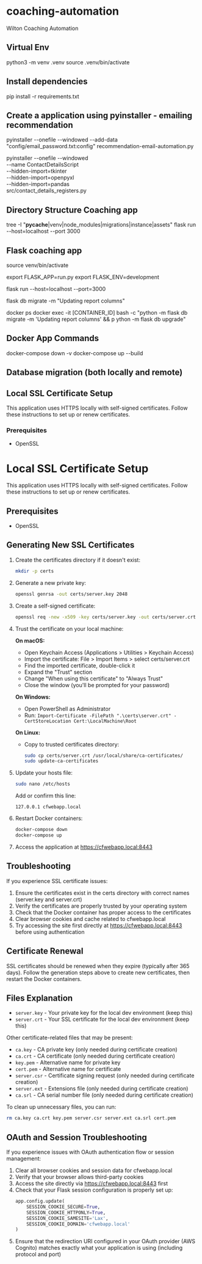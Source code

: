 # coaching-automation
Wilton Coaching Automation

## Virtual Env
python3 -m venv .venv
source .venv/bin/activate

## Install dependencies
pip install -r requirements.txt

## Create a application using pyinstaller - emailing recommendation
pyinstaller --onefile --windowed --add-data "config/email_password.txt:config" recommendation-email-automation.py

pyinstaller --onefile --windowed \
    --name ContactDetailsScript \
    --hidden-import=tkinter \
    --hidden-import=openpyxl \
    --hidden-import=pandas \
    src/contact_details_registers.py

## Directory Structure Coaching app
tree -I "__pycache__|venv|node_modules|migrations|instance|assets"
flask run --host=localhost --port 3000

## Flask coaching app
source venv/bin/activate

export FLASK_APP=run.py
export FLASK_ENV=development

flask run --host=localhost --port=3000

flask db migrate -m "Updating report columns"

docker ps
docker exec -it [CONTAINER_ID] bash -c "python -m flask db migrate -m 'Updating report columns' && p
ython -m flask db upgrade"


## Docker App Commands
docker-compose down -v 
docker-compose up --build

## Database migration (both locally and remote)


## Local SSL Certificate Setup

This application uses HTTPS locally with self-signed certificates. Follow these instructions to set up or renew certificates.

### Prerequisites
- OpenSSL

# Local SSL Certificate Setup

This application uses HTTPS locally with self-signed certificates. Follow these instructions to set up or renew certificates.

## Prerequisites
- OpenSSL

## Generating New SSL Certificates

1. Create the certificates directory if it doesn't exist:
   ```bash
   mkdir -p certs
   ```

2. Generate a new private key:
   ```bash
   openssl genrsa -out certs/server.key 2048
   ```

3. Create a self-signed certificate:
   ```bash
   openssl req -new -x509 -key certs/server.key -out certs/server.crt -days 365 -subj "/CN=cfwebapp.local" -addext "subjectAltName = DNS:cfwebapp.local"
   ```

4. Trust the certificate on your local machine:
   
   **On macOS:**
   - Open Keychain Access (Applications > Utilities > Keychain Access)
   - Import the certificate: File > Import Items > select certs/server.crt
   - Find the imported certificate, double-click it
   - Expand the "Trust" section
   - Change "When using this certificate" to "Always Trust"
   - Close the window (you'll be prompted for your password)
   
   **On Windows:**
   - Open PowerShell as Administrator
   - Run: `Import-Certificate -FilePath ".\certs\server.crt" -CertStoreLocation Cert:\LocalMachine\Root`
   
   **On Linux:**
   - Copy to trusted certificates directory:
     ```bash
     sudo cp certs/server.crt /usr/local/share/ca-certificates/
     sudo update-ca-certificates
     ```

5. Update your hosts file:
   ```bash
   sudo nano /etc/hosts
   ```
   
   Add or confirm this line:
   ```
   127.0.0.1 cfwebapp.local
   ```

6. Restart Docker containers:
   ```bash
   docker-compose down
   docker-compose up
   ```

7. Access the application at https://cfwebapp.local:8443

## Troubleshooting

If you experience SSL certificate issues:

1. Ensure the certificates exist in the certs directory with correct names (server.key and server.crt)
2. Verify the certificates are properly trusted by your operating system
3. Check that the Docker container has proper access to the certificates
4. Clear browser cookies and cache related to cfwebapp.local
5. Try accessing the site first directly at https://cfwebapp.local:8443 before using authentication

## Certificate Renewal

SSL certificates should be renewed when they expire (typically after 365 days). Follow the generation steps above to create new certificates, then restart the Docker containers.

## Files Explanation

- `server.key` - Your private key for the local dev environment (keep this)
- `server.crt` - Your SSL certificate for the local dev environment (keep this)

Other certificate-related files that may be present:
- `ca.key` - CA private key (only needed during certificate creation)
- `ca.crt` - CA certificate (only needed during certificate creation)
- `key.pem` - Alternative name for private key
- `cert.pem` - Alternative name for certificate
- `server.csr` - Certificate signing request (only needed during certificate creation)
- `server.ext` - Extensions file (only needed during certificate creation)
- `ca.srl` - CA serial number file (only needed during certificate creation)

To clean up unnecessary files, you can run:
```bash
rm ca.key ca.crt key.pem server.csr server.ext ca.srl cert.pem
```

## OAuth and Session Troubleshooting

If you experience issues with OAuth authentication flow or session management:

1. Clear all browser cookies and session data for cfwebapp.local
2. Verify that your browser allows third-party cookies
3. Access the site directly via https://cfwebapp.local:8443 first
4. Check that your Flask session configuration is properly set up:
   ```python
   app.config.update(
       SESSION_COOKIE_SECURE=True,
       SESSION_COOKIE_HTTPONLY=True,
       SESSION_COOKIE_SAMESITE='Lax',
       SESSION_COOKIE_DOMAIN='cfwebapp.local'
   )
   ```
5. Ensure that the redirection URI configured in your OAuth provider (AWS Cognito) 
   matches exactly what your application is using (including protocol and port)